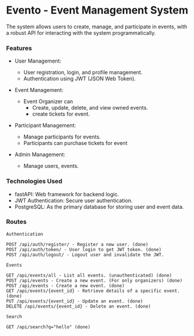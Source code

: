 # Evento - Event Management System

The system allows users to create, manage, and participate in events, with a robust API for interacting with the system programmatically.

### Features
- User Management:
    - User registration, login, and profile management.
    - Authentication using JWT (JSON Web Token).

- Event Management:
  - Event Organizer can 
     - Create, update, delete, and view owned events.
     - create tickets for event.

- Participant Management:
  - Manage participants for events.
  - Participants can purchase tickets for event

- Admin Management:
  - Manage users, events.

### Technologies Used
- fastAPI: Web framework for backend logic.
- JWT Authentication: Secure user authentication.
- PostgreSQL: As the primary database for storing user and event data.


### Routes
```
Authentication

POST /api/auth/register/ - Register a new user. (done)
POST /api/auth/token/ - User login to get JWT token. (done)
POST /api/auth/logout/ - Logout user and invalidate the JWT. 
```

```
Events

GET /api/events/all - List all events. (unauthenticated) (done)
POST /api/events - Create a new event. (For only organizers) (done)
POST /api/events - Create a new event. (done)
GET /api/events/{event_id} - Retrieve details of a specific event. (done)
PUT /api/events/{event_id} - Update an event. (done)
DELETE /api/events/{event_id} - Delete an event. (done)
```

```commandline
Search

GET /api/search?q="hello" (done)
```